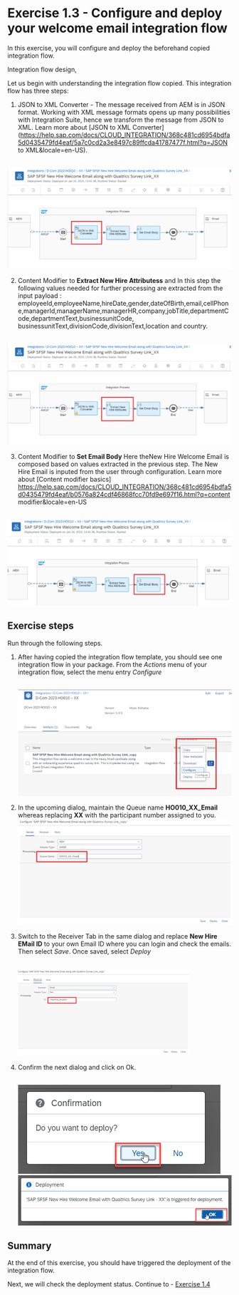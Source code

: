 # Exercise 1.3 - Configure and deploy your welcome email integration flow

In this exercise, you will configure and deploy the beforehand copied integration flow.

Integration flow design,

Let us begin with understanding the integration flow copied. This integration flow has three steps:
1. JSON to XML Converter - The message received from AEM is in JSON format. Working with XML message formats opens up many possibilities with Integration Suite, hence we transform the message from JSON to XML. Learn more about [JSON to XML Converter](https://help.sap.com/docs/CLOUD_INTEGRATION/368c481cd6954bdfa5d0435479fd4eaf/5a7c0cd2a3e8497c89ffcda41787477f.html?q=JSON to XML&locale=en-US). 

<br>![Script collection](/exercises/ex1/images/01-0018-step1.png)

2. Content Modifier to **Extract New Hire Attributess** and
In this step the following values needed for further processing are extracted from the input payload : employeeId,employeeName,hireDate,gender,dateOfBirth,email,cellPhone,managerId,managerName,managerHR,company,jobTitle,departmentCode,departmentText,businessunitCode, businessunitText,divisionCode,divisionText,location and country.

<br>![Script collection](/exercises/ex1/images/01-0018-step2.png)

3. Content Modifier to **Set Email Body**
Here theNew Hire Welcome Email is composed based on values extracted in the previous step. The New Hire Email is inputed from the user through configuration.
Learn more about [Content modifier basics] 
https://help.sap.com/docs/CLOUD_INTEGRATION/368c481cd6954bdfa5d0435479fd4eaf/b0576a824cdf46868fcc70fd9e697f16.html?q=content modifier&locale=en-US

<br>![Script collection](/exercises/ex1/images/01-0018-step3.png)

## Exercise steps

Run through the following steps.
1. After having copied the integration flow template, you should see one integration flow in your package. From the *Actions* menu of your integration flow, select the menu entry *Configure*

    <br>![Script collection](/exercises/ex1/images/01-0010.png)

2. In the upcoming dialog, maintain the Queue name **HO010_XX_Email** whereas replacing **XX** with the participant number assigned to you.
    <br>![Script collection](/exercises/ex1/images/01-0011.png)
    
4. Switch to the Receiver Tab in the same dialog and replace **New Hire EMail ID** to your own Email ID where you can login and check the emails.
   Then select *Save*. Once saved, select *Deploy*

    <br><img src="/exercises/ex1/images/01-0012.png" width=80%>
    
6. Confirm the next dialog and click on Ok.

    <br>![Script collection](/exercises/ex1/images/01-0013.png)
    <br>![Script collection](/exercises/ex1/images/01-0014.png)

## Summary

At the end of this exercise, you should have triggered the deployment of the integration flow.

Next, we will check the deployment status. Continue to - [Exercise 1.4](/exercises/ex1/ex14)

